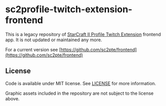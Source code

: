 # sc2profile-twitch-extension-frontend

This is a legacy repository of [StarCraft II Profile Twitch Extension](https://sc2pte.lukem.net/) frontend app. It is not updated or maintained any more.

For a current version see [https://github.com/sc2pte/frontend](https://github.com/sc2pte/frontend)

## License

Code is available under MIT license. See [LICENSE](https://raw.githubusercontent.com/lukemsc/sc2profile-twitch-extension-frontend/master/LICENSE) for more information.

Graphic assets included in the repository are not subject to the license above.
